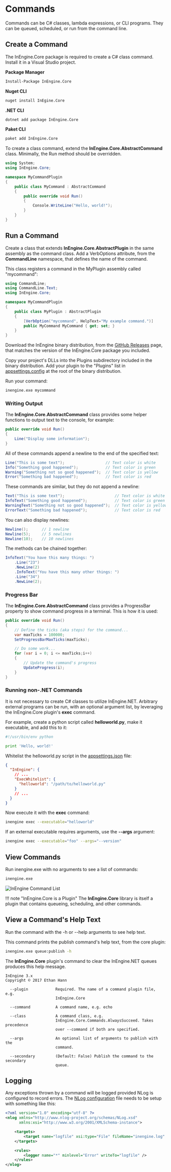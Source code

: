 # Commands

Commands can be C# classes, lambda expressions, or CLI programs.
They can be queued, scheduled, or run from the command line.

## Create a Command

The InEngine.Core package is required to create a C# class command. 
Install it in a Visual Studio project.

**Package Manager**
```bash
Install-Package InEngine.Core
```

**Nuget CLI**
```bash
nuget install InEgine.Core
```

**.NET CLI**
```bash
dotnet add package InEngine.Core
```

**Paket CLI**
```bash
paket add InEngine.Core
```

To create a class command, extend the **InEngine.Core.AbstractCommand** class.
Minimally, the Run method should be overridden.

```c#
using System;
using InEngine.Core;

namespace MyCommandPlugin
{
    public class MyCommand : AbstractCommand
    {
        public override void Run()
        {
            Console.WriteLine("Hello, world!");
        }
    }
}
```

## Run a Command

Create a class that extends **InEngine.Core.AbstractPlugin** in the same assembly as the command class.
Add a VerbOptions attribute, from the **CommandLine** namespace, that defines the name of the command. 

This class registers a command in the MyPlugin assembly called "mycommand":

```c#
using CommandLine;
using CommandLine.Text;
using InEngine.Core;

namespace MyCommandPlugin
{
    public class MyPlugin : AbstractPlugin
    {
        [VerbOption("mycommand", HelpText="My example command.")]
        public MyCommand MyCommand { get; set; }
    }
}
```

Download the InEngine binary distribution, from the [GitHub Releases](https://github.com/InEngine-NET/InEngine.NET/releases) page, that matches the version of the InEngine.Core package you included.

Copy your project's DLLs into the Plugins subdirectory included in the binary distribution. 
Add your plugin to the "Plugins" list in [appsettings.config](configuration) at the root of the binary distribution.

Run your command:

```bash
inengine.exe mycommand
```

### Writing Output

The **InEngine.Core.AbstractCommand** class provides some helper functions to output text to the console, for example:

```c#
public override void Run()
{
    Line("Display some information");
}
```

All of these commands append a newline to the end of the specified text:

```c#
Line("This is some text");                  // Text color is white
Info("Something good happened");            // Text color is green
Warning("Something not so good happened");  // Text color is yellow
Error("Something bad happened");            // Text color is red
```

These commands are similar, but they do not append a newline:

```c#
Text("This is some text");                      // Text color is white
InfoText("Something good happened");            // Text color is green
WarningText("Something not so good happened");  // Text color is yellow
ErrorText("Something bad happened");            // Text color is red
```

You can also display newlines:
 
```c#
Newline();      // 1 newline
Newline(5);     // 5 newlines
Newline(10);    // 10 newlines
```

The methods can be chained together:

```c#
InfoText("You have this many things: ")
    .Line("23")
    .NewLine(2)
    .InfoText("You have this many other things: ")
    .Line("34")
    .NewLine(2); 
```

### Progress Bar

The **InEngine.Core.AbstractCommand** class provides a ProgressBar property to show command progress in a terminal.
This is how it is used:

```c#
public override void Run()
{
    // Define the ticks (aka steps) for the command...
    var maxTicks = 100000;
    SetProgressBarMaxTicks(maxTicks);

    // Do some work...
    for (var i = 0; i <= maxTicks;i++)
    {
        // Update the command's progress
        UpdateProgress(i);
    }
}
```

### Running non-.NET Commands

It is not necessary to create C# classes to utilize InEngine.NET.
Arbitrary external programs can be run, with an optional argument list, by leveraging the InEngine.Core plugin's **exec** command.

For example, create a python script called **helloworld.py**, make it executable, and add this to it:

```python
#!/usr/bin/env python

print 'Hello, world!'
```

Whitelist the helloworld.py script in the [appsettings.json](configuration) file:

```json
{
  "InEngine": {
    // ...
    "ExecWhitelist": {
      "helloworld": "/path/to/helloworld.py"
    }
    // ...
  }
}
```

Now execute it with the **exec** command:

```bash
inengine exec --executable="helloworld"
```

If an external executable requires arguments, use the **--args** argument:

```bash
inengine exec --executable="foo" --args="--version"
```

## View Commands

Run inengine.exe with no arguments to see a list of commands:

```bash
inengine.exe
```

![InEngine Command List](images/commands.png)


!!! note "InEngine.Core is a Plugin"
    The **InEngine.Core** library is itself a plugin that contains queueing, scheduling, and other commands. 


## View a Command's Help Text

Run the command with the -h or --help arguments to see help text.

This command prints the publish command's help text, from the core plugin:

```bash
inengine.exe queue:publish -h
```

The **InEngine.Core** plugin's command to clear the InEngine.NET queues produces this help message. 

```text
InEngine 3.x
Copyright © 2017 Ethan Hann

  --plugin            Required. The name of a command plugin file, e.g. 
                      InEngine.Core

  --command           A command name, e.g. echo

  --class             A command class, e.g. 
                      InEngine.Core.Commands.AlwaysSucceed. Takes precedence 
                      over --command if both are specified.

  --args              An optional list of arguments to publish with the 
                      command.

  --secondary         (Default: False) Publish the command to the secondary 
                      queue.
```

## Logging

Any exceptions thrown by a command will be logged provided NLog is configured to record errors. 
The [NLog configuration](https://github.com/NLog/NLog/wiki/Tutorial#configuration) file needs to be setup with something like this: 

```xml
<?xml version="1.0" encoding="utf-8" ?>
<nlog xmlns="http://www.nlog-project.org/schemas/NLog.xsd"
      xmlns:xsi="http://www.w3.org/2001/XMLSchema-instance">

    <targets>
        <target name="logfile" xsi:type="File" fileName="inengine.log" />
    </targets>

    <rules>
        <logger name="*" minlevel="Error" writeTo="logfile" />
    </rules>
</nlog>
```
